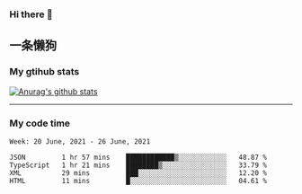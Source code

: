 ### Hi there 👋

## 一条懒狗
<!--
**kiss-me-quickly/kiss-me-quickly** is a ✨ _special_ ✨ repository because its `README.md` (this file) appears on your GitHub profile.

Here are some ideas to get you started:

- 🔭 I’m currently working on ...
- 🌱 I’m currently learning ...
- 👯 I’m looking to collaborate on ...
- 🤔 I’m looking for help with ...
- 💬 Ask me about ...
- 📫 How to reach me: ...
- 😄 Pronouns: ...
- ⚡ Fun fact: ...
-->


### My gtihub stats

[![Anurag's github stats](https://github-readme-stats.vercel.app/api?username=kiss-me-quickly)](https://github.com/anuraghazra/github-readme-stats)

***

### My code time

<!--START_SECTION:waka-->
```text
Week: 20 June, 2021 - 26 June, 2021

JSON         1 hr 57 mins    ████████████▒░░░░░░░░░░░░   48.87 % 
TypeScript   1 hr 21 mins    ████████▒░░░░░░░░░░░░░░░░   33.79 % 
XML          29 mins         ███░░░░░░░░░░░░░░░░░░░░░░   12.20 % 
HTML         11 mins         █░░░░░░░░░░░░░░░░░░░░░░░░   04.61 % 
```
<!--END_SECTION:waka-->
